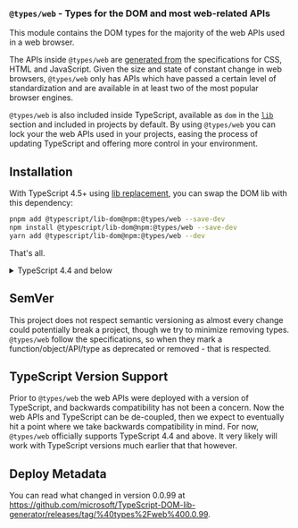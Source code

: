 ### `@types/web` - Types for the DOM and most web-related APIs

This module contains the DOM types for the majority of the web APIs used in a web browser. 

The APIs inside `@types/web` are [generated from](https://github.com/microsoft/TypeScript-DOM-lib-generator/) the specifications for CSS, HTML and JavaScript. Given the size and state of constant change in web browsers, `@types/web` only has APIs which have passed a certain level of standardization and are available in at least two of the most popular browser engines. 
 
`@types/web` is also included inside TypeScript, available as `dom` in the [`lib`](https://www.typescriptlang.org/tsconfig#lib) section and included in projects by default. By using `@types/web` you can lock your the web APIs used in your projects, easing the process of updating TypeScript and offering more control in your environment. 

## Installation 

With TypeScript 4.5+ using [lib replacement](https://github.com/microsoft/TypeScript/pull/45771), you can swap the DOM lib with this dependency:

```sh
pnpm add @typescript/lib-dom@npm:@types/web --save-dev
npm install @typescript/lib-dom@npm:@types/web --save-dev
yarn add @typescript/lib-dom@npm:@types/web --dev
```

That's all. 

<details>
<summary>TypeScript 4.4 and below</summary>

<br/>
To use `@types/web` you need to do two things:

1. Install the dependency: `npm install @types/web --save-dev`, `yarn add @types/web --dev` or `pnpm add @types/web --dev`.

1. Update your [`tsconfig.json`](https://www.typescriptlang.org/tsconfig). There are two cases to consider depending on if you have `lib` defined in your `tsconfig.json` or not.

    1. **Without "lib"** - You will need to add `"lib": []`. The value you want to add inside your lib should correlate to your [`"target"`](https://www.typescriptlang.org/tsconfig#target). For example if you had `"target": "es2017"`, then you would add `"lib": ["es2017"]`
    1. **With "lib"**  - You should remove `"dom"`.

Removing `"dom"` gives @types/web the chance to provide the same set of global declarations. However, It's possible that your dependencies pull in the TypeScript DOM library, in which case you can either try to make that not happen, or use TypeScript 4.5 to systematically replace the library.

</details>


## SemVer

This project does not respect semantic versioning as almost every change could potentially break a project, though we try to minimize removing types. 
`@types/web` follow the specifications, so when they mark a function/object/API/type as deprecated or removed - that is respected.

## TypeScript Version Support

Prior to `@types/web` the web APIs were deployed with a version of TypeScript, and backwards compatibility has not been a concern. Now the web APIs and TypeScript can be de-coupled, then we expect to eventually hit a point where we take backwards compatibility in mind. For now, `@types/web` officially supports TypeScript 4.4 and above. It very likely will work with TypeScript versions much earlier that that however.

## Deploy Metadata

You can read what changed in version 0.0.99 at https://github.com/microsoft/TypeScript-DOM-lib-generator/releases/tag/%40types%2Fweb%400.0.99.